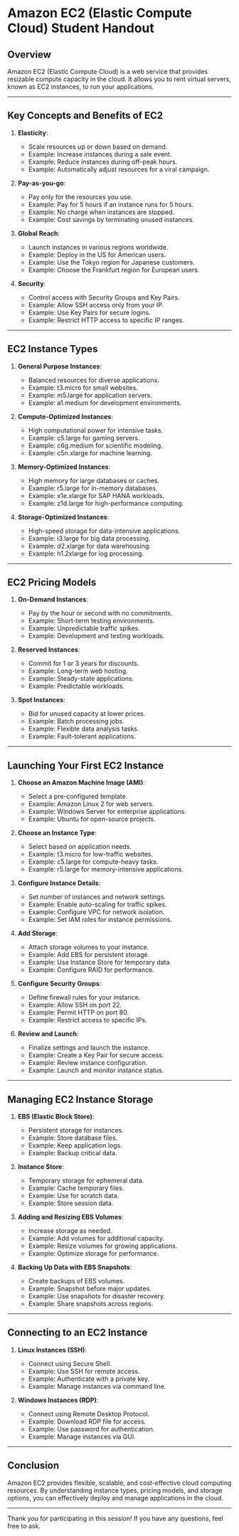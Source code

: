 # Amazon EC2 (Elastic Compute Cloud) Student Handout

## Overview

Amazon EC2 (Elastic Compute Cloud) is a web service that provides resizable compute capacity in the cloud. It allows you to rent virtual servers, known as EC2 instances, to run your applications.

---

## Key Concepts and Benefits of EC2

1. **Elasticity**: 
   - Scale resources up or down based on demand.
   - Example: Increase instances during a sale event.
   - Example: Reduce instances during off-peak hours.
   - Example: Automatically adjust resources for a viral campaign.

2. **Pay-as-you-go**: 
   - Pay only for the resources you use.
   - Example: Pay for 5 hours if an instance runs for 5 hours.
   - Example: No charge when instances are stopped.
   - Example: Cost savings by terminating unused instances.

3. **Global Reach**: 
   - Launch instances in various regions worldwide.
   - Example: Deploy in the US for American users.
   - Example: Use the Tokyo region for Japanese customers.
   - Example: Choose the Frankfurt region for European users.

4. **Security**: 
   - Control access with Security Groups and Key Pairs.
   - Example: Allow SSH access only from your IP.
   - Example: Use Key Pairs for secure logins.
   - Example: Restrict HTTP access to specific IP ranges.

---

## EC2 Instance Types

1. **General Purpose Instances**: 
   - Balanced resources for diverse applications.
   - Example: t3.micro for small websites.
   - Example: m5.large for application servers.
   - Example: a1.medium for development environments.

2. **Compute-Optimized Instances**: 
   - High computational power for intensive tasks.
   - Example: c5.large for gaming servers.
   - Example: c6g.medium for scientific modeling.
   - Example: c5n.xlarge for machine learning.

3. **Memory-Optimized Instances**: 
   - High memory for large databases or caches.
   - Example: r5.large for in-memory databases.
   - Example: x1e.xlarge for SAP HANA workloads.
   - Example: z1d.large for high-performance computing.

4. **Storage-Optimized Instances**: 
   - High-speed storage for data-intensive applications.
   - Example: i3.large for big data processing.
   - Example: d2.xlarge for data warehousing.
   - Example: h1.2xlarge for log processing.

---

## EC2 Pricing Models

1. **On-Demand Instances**: 
   - Pay by the hour or second with no commitments.
   - Example: Short-term testing environments.
   - Example: Unpredictable traffic spikes.
   - Example: Development and testing workloads.

2. **Reserved Instances**: 
   - Commit for 1 or 3 years for discounts.
   - Example: Long-term web hosting.
   - Example: Steady-state applications.
   - Example: Predictable workloads.

3. **Spot Instances**: 
   - Bid for unused capacity at lower prices.
   - Example: Batch processing jobs.
   - Example: Flexible data analysis tasks.
   - Example: Fault-tolerant applications.

---

## Launching Your First EC2 Instance

1. **Choose an Amazon Machine Image (AMI)**: 
   - Select a pre-configured template.
   - Example: Amazon Linux 2 for web servers.
   - Example: Windows Server for enterprise applications.
   - Example: Ubuntu for open-source projects.

2. **Choose an Instance Type**: 
   - Select based on application needs.
   - Example: t3.micro for low-traffic websites.
   - Example: c5.large for compute-heavy tasks.
   - Example: r5.large for memory-intensive applications.

3. **Configure Instance Details**: 
   - Set number of instances and network settings.
   - Example: Enable auto-scaling for traffic spikes.
   - Example: Configure VPC for network isolation.
   - Example: Set IAM roles for instance permissions.

4. **Add Storage**: 
   - Attach storage volumes to your instance.
   - Example: Add EBS for persistent storage.
   - Example: Use Instance Store for temporary data.
   - Example: Configure RAID for performance.

5. **Configure Security Groups**: 
   - Define firewall rules for your instance.
   - Example: Allow SSH on port 22.
   - Example: Permit HTTP on port 80.
   - Example: Restrict access to specific IPs.

6. **Review and Launch**: 
   - Finalize settings and launch the instance.
   - Example: Create a Key Pair for secure access.
   - Example: Review instance configuration.
   - Example: Launch and monitor instance status.

---

## Managing EC2 Instance Storage

1. **EBS (Elastic Block Store)**: 
   - Persistent storage for instances.
   - Example: Store database files.
   - Example: Keep application logs.
   - Example: Backup critical data.

2. **Instance Store**: 
   - Temporary storage for ephemeral data.
   - Example: Cache temporary files.
   - Example: Use for scratch data.
   - Example: Store session data.

3. **Adding and Resizing EBS Volumes**: 
   - Increase storage as needed.
   - Example: Add volumes for additional capacity.
   - Example: Resize volumes for growing applications.
   - Example: Optimize storage for performance.

4. **Backing Up Data with EBS Snapshots**: 
   - Create backups of EBS volumes.
   - Example: Snapshot before major updates.
   - Example: Use snapshots for disaster recovery.
   - Example: Share snapshots across regions.

---

## Connecting to an EC2 Instance

1. **Linux Instances (SSH)**: 
   - Connect using Secure Shell.
   - Example: Use SSH for remote access.
   - Example: Authenticate with a private key.
   - Example: Manage instances via command line.

2. **Windows Instances (RDP)**: 
   - Connect using Remote Desktop Protocol.
   - Example: Download RDP file for access.
   - Example: Use password for authentication.
   - Example: Manage instances via GUI.

---

## Conclusion

Amazon EC2 provides flexible, scalable, and cost-effective cloud computing resources. By understanding instance types, pricing models, and storage options, you can effectively deploy and manage applications in the cloud.

---

Thank you for participating in this session! If you have any questions, feel free to ask.
